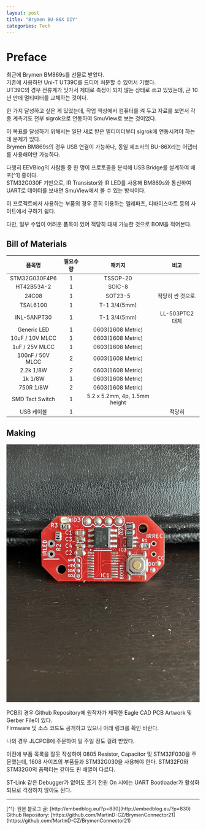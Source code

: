 ```yaml
---
layout: post
title: "Brymen BU-86X DIY"
categories: Tech
---
```


# Preface

최근에 Brymen BM869s를 선물로 받았다.  
기존에 사용하던 Uni-T UT39C를 드디어 처분할 수 있어서 기뻤다.  
UT39C의 경우 전류계가 맛가서 제대로 측정이 되지 않는 상태로 쓰고 있었는데, 근 10년 만에 멀티미터를 교체하는 것이다.  

<!--excerpt-->

한 가지 달성하고 싶은 게 있었는데, 작업 책상에서 컴퓨터를 켜 두고 자료를 보면서 각종 계측기도 전부 sigrok으로 연동하여 SmuView로 보는 것이었다.  

이 목표를 달성하기 위해서는 일단 새로 받은 멀티미터부터 sigrok에 연동시켜야 하는데 문제가 있다.  
Brymen BM869s의 경우 USB 연결이 가능하나, 동일 제조사의 BU-86X라는 어댑터를 사용해야만 가능하다.  

다행히 EEVBlog의 사람들 중 한 명이 프로토콜을 분석해 USB Bridge를 설계하여 배포[^1] 중이다.  
STM32G030F 기반으로, IR Transistor와 IR LED를 사용해 BM869s와 통신하여 UART로 데이터를 보내면 SmuView에서 볼 수 있는 방식이다.  

이 프로젝트에서 사용하는 부품의 경우 흔히 이용하는 엘레파츠, 디바이스마트 등의 사이트에서 구하기 쉽다.  

다만, 일부 수입이 어려운 품목이 있어 적당히 대체 가능한 것으로 BOM을 적어본다.

## Bill of Materials

| 품목명 | 필요수량 | 패키지 | 비고 |
| :---: | :---: | :---: | :---: |
| STM32G030F4P6 | 1 | TSSOP-20 | |
| HT42B534-2 | 1 | SOIC-8 | |
| 24C08 | 1 | SOT23-5 | 적당히 싼 것으로. |
| TSAL6100 | 1 | T-1 3/4(5mm) | |
| INL-5ANPT30 | 1 | T-1 3/4(5mm) | LL-503PTC2 대체 |
| Generic LED | 1 | 0603(1608 Metric) | |
| 10uF / 10V MLCC | 1 | 0603(1608 Metric) | |
| 1uF / 25V MLCC | 1 | 0603(1608 Metric) | |
| 100nF / 50V MLCC | 2 | 0603(1608 Metric) | |
| 2.2k 1/8W | 2 | 0603(1608 Metric) | |
| 1k 1/8W | 1 | 0603(1608 Metric) | |
| 750R 1/8W | 2 | 0603(1608 Metric) | |
| SMD Tact Switch | 1 | 5.2 x 5.2mm, 4p, 1.5mm height | |
| USB 케이블 | 1 | | 적당히 |

## Making

[![pcb.jpg](/assets/img/2023-03-07/pcb.jpg)](/assets/img/2023-03-07/pcb.jpg)

PCB의 경우 Github Repository에 원작자가 제작한 Eagle CAD PCB Artwork 및 Gerber File이 있다.  
Firmware 및 소스 코드도 공개하고 있으니 아래 링크를 확인 바란다.  

나의 경우 JLCPCB에 주문하여 일 주일 정도 걸려 받았다.

이전에 부품 목록을 잘못 작성하여 0805 Resistor, Capacitor 및 STM32F030을 주문했는데, 1608 사이즈의 부품들과 STM32G030을 사용해야 한다. STM32F0와 STM32G0의 폼팩터는 같아도 핀 배열이 다르다.

ST-Link 같은 Debugger가 없어도 초기 전원 On 시에는 UART Bootloader가 활성화되므로 걱정하지 않아도 된다. 

<style>
.footnotes {
    font-size: 0.8rem;
}
</style>

---
<div class="footnotes" markdown="1">
[^1]: 원본 블로그 글: [http://embedblog.eu/?p=830](http://embedblog.eu/?p=830)<br />Github Repository: [https://github.com/MartinD-CZ/BrymenConnector21](https://github.com/MartinD-CZ/BrymenConnector21)
</div>

